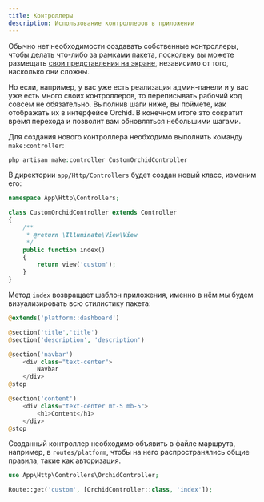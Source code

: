 ```yaml
---
title: Контроллеры
description: Использование контроллеров в приложении
---
```



Обычно нет необходимости создавать собственные контроллеры, чтобы делать что-либо за рамками пакета, поскольку вы можете размещать [ свои представления на экране](/ru/docs/custom-template/#views), независимо от того, насколько они сложны.

Но если, например, у вас уже есть реализация админ-панели и у вас уже есть много своих контроллеров, то переписывать рабочий код совсем не обязательно. Выполнив шаги ниже, вы поймете, как отображать их в интерфейсе Orchid. В конечном итоге это сократит время перехода и позволит вам обновляться небольшими шагами.



Для создания нового контроллера необходимо выполнить команду `make:controller`:

```php
php artisan make:controller CustomOrchidController
```

В директории `app/Http/Controllers` будет создан новый класс, изменим его:

```php
namespace App\Http\Controllers;

class CustomOrchidController extends Controller
{
    /**
     * @return \Illuminate\View\View
     */
    public function index()
    {
        return view('custom');
    }
}

```

Метод `index` возвращает шаблон приложения, именно в нём мы будем визуализировать всю стилистику пакета:

```php
@extends('platform::dashboard')

@section('title','title')
@section('description', 'description')

@section('navbar')
    <div class="text-center">
        Navbar
    </div>
@stop

@section('content')
    <div class="text-center mt-5 mb-5">
        <h1>Content</h1>
    </div>
@stop
```

Созданный контроллер необходимо объявить в файле маршрута, например, в `routes/platform`,
чтобы на него распространялись общие правила, такие как авторизация.

```php
use App\Http\Controllers\OrchidController;

Route::get('custom', [OrchidController::class, 'index']);
```
